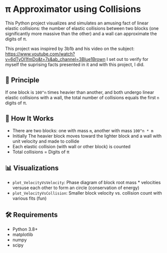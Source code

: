# π Approximator using Collisions

This Python project visualizes and simulates an amusing fact of linear elastic collisions: the number of elastic collisions between two blocks (one significantly more massive than the other) and a wall can approximate the digits of π.

This project was inspired by 3b1b and his video on the subject: https://www.youtube.com/watch?v=6dTyOl1fmDo&t=7s&ab_channel=3Blue1Brown
I set out to verify for myself the suprising facts presented in it and with this project, I did.

## 📌 Principle

If one block is `100^n` times heavier than another, and both undergo linear elastic collisions with a wall, the total number of collisions equals the first `n` digits of π.

## 🧪 How It Works

- There are two blocks: one with mass `m`, another with mass `100^n * m`
- Initially The heavier block moves toward the lighter block and a wall with unit velocity and made to collide
- Each elastic collision (with wall or other block) is counted
- Total collisions = Digits of π 

## 📊 Visualizations

- `plot_VelocityVsVelocity`: Phase diagram of block root mass * velocities versuse each other to form an circle
(conservation of energy)
- `plot_VelocityVsCollision`: Smaller block velocity vs. collision count with various fits 
(fun)

## 🛠 Requirements

- Python 3.8+
- matplotlib
- numpy
- scipy